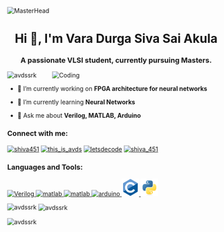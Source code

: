 ![MasterHead](https://icsitchandigarh.com/images/VLSI.jpg)
<h1 align="center">Hi 👋, I'm Vara Durga Siva Sai Akula</h1>
<h3 align="center">A passionate VLSI student, currently pursuing Masters.</h3>
<img align="right" alt="Coding" width="400" src="https://camo.githubusercontent.com/5ddf73ad3a205111cf8c686f687fc216c2946a75005718c8da5b837ad9de78c9/68747470733a2f2f7468756d62732e6766796361742e636f6d2f4576696c4e657874446576696c666973682d736d616c6c2e676966">

<p align="left"> <img src="https://komarev.com/ghpvc/?username=avdssrk&label=Profile%20views&color=0e75b6&style=flat" alt="avdssrk" /> </p>

- 🔭 I’m currently working on **FPGA architecture for neural networks**

- 🌱 I’m currently learning **Neural Networks**

- 💬 Ask me about **Verilog, MATLAB, Arduino**

<h3 align="left">Connect with me:</h3>
<p align="left">
<a href="https://linkedin.com/in/shiva451" target="blank"><img align="center" src="https://raw.githubusercontent.com/rahuldkjain/github-profile-readme-generator/master/src/images/icons/Social/linked-in-alt.svg" alt="shiva451" height="30" width="40" /></a>
<a href="https://instagram.com/this_is_avds" target="blank"><img align="center" src="https://raw.githubusercontent.com/rahuldkjain/github-profile-readme-generator/master/src/images/icons/Social/instagram.svg" alt="this_is_avds" height="30" width="40" /></a>
<a href="https://www.youtube.com/c/letsdecode" target="blank"><img align="center" src="https://raw.githubusercontent.com/rahuldkjain/github-profile-readme-generator/master/src/images/icons/Social/youtube.svg" alt="letsdecode" height="30" width="40" /></a>
<a href="https://www.leetcode.com/shiva_451" target="blank"><img align="center" src="https://raw.githubusercontent.com/rahuldkjain/github-profile-readme-generator/master/src/images/icons/Social/leet-code.svg" alt="shiva_451" height="30" width="40" /></a>
</p>

<h3 align="left">Languages and Tools:</h3>
<p align="left"> <a href="https://www.arduino.cc/" target="_blank" rel="noreferrer"> <img src="https://zhangyiant.gallerycdn.vsassets.io/extensions/zhangyiant/vscode-verilog/1.0.13/1563063877763/Microsoft.VisualStudio.Services.Icons.Default" alt="Verilog" width="40" height="40"/> </a> 
  <a href="https://www.mathworks.com/" target="_blank" rel="noreferrer"> <img src="https://upload.wikimedia.org/wikipedia/commons/2/21/Matlab_Logo.png" alt="matlab" width="40" height="40"/> </a> 
  <a href="https://www.cadence.com/en_US/home.html" target="_blank" rel="noreferrer"> <img src="https://1000logos.net/wp-content/uploads/2020/08/Cadence-Logo.jpg" alt="matlab" width="40" height="40"/> </a> 
  <a href="https://www.arduino.cc/" target="_blank" rel="noreferrer"> <img src="https://cdn.worldvectorlogo.com/logos/arduino-1.svg" alt="arduino" width="40" height="40"/> </a>
  <a href="https://www.cprogramming.com/" target="_blank" rel="noreferrer"> <img src="https://raw.githubusercontent.com/devicons/devicon/master/icons/c/c-original.svg" alt="c" width="40" height="40"/> </a> 
  <a href="https://www.python.org" target="_blank" rel="noreferrer"> <img src="https://raw.githubusercontent.com/devicons/devicon/master/icons/python/python-original.svg" alt="python" width="40" height="40"/> </a> </p>

<p><img align="left" src="https://github-readme-stats.vercel.app/api/top-langs?username=avdssrk&show_icons=true&locale=en&layout=compact" alt="avdssrk" /></p>

<p>&nbsp;<img align="center" src="https://github-readme-stats.vercel.app/api?username=avdssrk&show_icons=true&locale=en" alt="avdssrk" /></p>

<p><img align="center" src="https://github-readme-streak-stats.herokuapp.com/?user=avdssrk&" alt="avdssrk" /></p>
